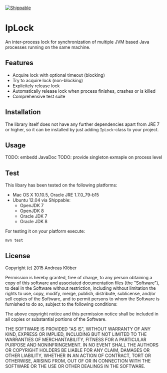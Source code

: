 [![Shippable](https://img.shields.io/shippable/54d119db5ab6cc13528ab183.svg)](https://app.shippable.com/projects/55d775b21895ca44740ee432)

# IpLock

An inter-process lock for synchronization of multiple JVM based Java processes running on the same machine.

## Features
*   Acquire lock with optional timeout (blocking)
*   Try to acquire lock (non-blocking)
*   Explicitely release lock
*   Automatically release lock when process finishes, crashes or is killed
*   Comprehensive test suite

## Installation
The library itself does not have any further dependencies apart from JRE 7 or higher, so it can be installed by just
adding `IpLock`-class to your project.

## Usage
TODO: embedd JavaDoc
TODO: provide singleton exmaple on process level

## Test
This libary has been tested on the following platforms:

*   Mac OS X 10.10.5, Oracle JRE 1.7.0_79-b15
*   Ubuntu 12.04 via Shippable:
    * OpenJDK 7
    * OpenJDK 8
    * Oracle JDK 7
    * Oracle JDK 8

For testing it on your platform execute:
```
mvn test
```

## License

Copyright (c) 2015 Andreas Klöber

Permission is hereby granted, free of charge, to any person obtaining a copy
of this software and associated documentation files (the "Software"), to deal
in the Software without restriction, including without limitation the rights
to use, copy, modify, merge, publish, distribute, sublicense, and/or sell
copies of the Software, and to permit persons to whom the Software is
furnished to do so, subject to the following conditions:

The above copyright notice and this permission notice shall be included in
all copies or substantial portions of the Software.

THE SOFTWARE IS PROVIDED "AS IS", WITHOUT WARRANTY OF ANY KIND, EXPRESS OR
IMPLIED, INCLUDING BUT NOT LIMITED TO THE WARRANTIES OF MERCHANTABILITY,
FITNESS FOR A PARTICULAR PURPOSE AND NONINFRINGEMENT. IN NO EVENT SHALL THE
AUTHORS OR COPYRIGHT HOLDERS BE LIABLE FOR ANY CLAIM, DAMAGES OR OTHER
LIABILITY, WHETHER IN AN ACTION OF CONTRACT, TORT OR OTHERWISE, ARISING FROM,
OUT OF OR IN CONNECTION WITH THE SOFTWARE OR THE USE OR OTHER DEALINGS IN
THE SOFTWARE.

